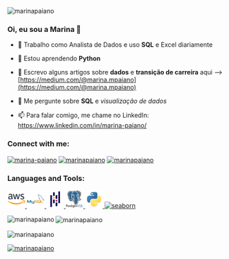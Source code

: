 <p align="left"> <img src="https://komarev.com/ghpvc/?username=marinapaiano&label=Profile%20views&color=0e75b6&style=flat" alt="marinapaiano" /> </p>

### Oi, eu sou a Marina 👋


- 🔭 Trabalho como Analista de Dados e uso **SQL** e Excel diariamente

- 🌱 Estou aprendendo **Python**

- 📝 Escrevo alguns artigos sobre **dados** e **transição de carreira** aqui --> [https://medium.com/@marina.mpaiano](https://medium.com/@marina.mpaiano)

- 💬 Me pergunte sobre **SQL** e *visualização de dados*

- 📫 Para falar comigo, me chame no LinkedIn: https://www.linkedin.com/in/marina-paiano/

<h3 align="left">Connect with me:</h3>
<p align="left">
<a href="https://linkedin.com/in/marina-paiano" target="blank"><img align="center" src="https://raw.githubusercontent.com/rahuldkjain/github-profile-readme-generator/master/src/images/icons/Social/linked-in-alt.svg" alt="marina-paiano" height="30" width="40" /></a>
<a href="https://www.hackerrank.com/marinapaiano" target="blank"><img align="center" src="https://raw.githubusercontent.com/rahuldkjain/github-profile-readme-generator/master/src/images/icons/Social/hackerrank.svg" alt="marinapaiano" height="30" width="40" /></a>
<a href="https://www.leetcode.com/marinapaiano" target="blank"><img align="center" src="https://raw.githubusercontent.com/rahuldkjain/github-profile-readme-generator/master/src/images/icons/Social/leet-code.svg" alt="marinapaiano" height="30" width="40" /></a>
</p>

<h3 align="left">Languages and Tools:</h3>
<p align="left"> <a href="https://aws.amazon.com" target="_blank" rel="noreferrer"> <img src="https://raw.githubusercontent.com/devicons/devicon/master/icons/amazonwebservices/amazonwebservices-original-wordmark.svg" alt="aws" width="40" height="40"/> </a> <a href="https://www.mysql.com/" target="_blank" rel="noreferrer"> <img src="https://raw.githubusercontent.com/devicons/devicon/master/icons/mysql/mysql-original-wordmark.svg" alt="mysql" width="40" height="40"/> </a> <a href="https://pandas.pydata.org/" target="_blank" rel="noreferrer"> <img src="https://raw.githubusercontent.com/devicons/devicon/2ae2a900d2f041da66e950e4d48052658d850630/icons/pandas/pandas-original.svg" alt="pandas" width="40" height="40"/> </a> <a href="https://www.postgresql.org" target="_blank" rel="noreferrer"> <img src="https://raw.githubusercontent.com/devicons/devicon/master/icons/postgresql/postgresql-original-wordmark.svg" alt="postgresql" width="40" height="40"/> </a> <a href="https://www.python.org" target="_blank" rel="noreferrer"> <img src="https://raw.githubusercontent.com/devicons/devicon/master/icons/python/python-original.svg" alt="python" width="40" height="40"/> </a> <a href="https://seaborn.pydata.org/" target="_blank" rel="noreferrer"> <img src="https://seaborn.pydata.org/_images/logo-mark-lightbg.svg" alt="seaborn" width="40" height="40"/> </a> </p>

<p><img align="left" src="https://github-readme-stats.vercel.app/api/top-langs?username=marinapaiano&show_icons=true&locale=en&layout=compact" alt="marinapaiano" /></p>

<p>&nbsp;<img align="center" src="https://github-readme-stats.vercel.app/api?username=marinapaiano&show_icons=true&locale=en" alt="marinapaiano" /></p>

<p><img align="center" src="https://github-readme-streak-stats.herokuapp.com/?user=marinapaiano&" alt="marinapaiano" /></p>


<!--
**marinapaiano/marinapaiano** is a ✨ _special_ ✨ repository because its `README.md` (this file) appears on your GitHub profile.

Here are some ideas to get you started:

- 🔭 I’m currently working on ...
- 🌱 I’m currently learning ...
- 👯 I’m looking to collaborate on ...
- 🤔 I’m looking for help with ...
- 💬 Ask me about ...
- 📫 How to reach me: ...
- 😄 Pronouns: ...
- ⚡ Fun fact: ...
-->

<p align="left"> <a href="https://github.com/ryo-ma/github-profile-trophy"><img src="https://github-profile-trophy.vercel.app/?username=marinapaiano" alt="marinapaiano" /></a> </p>
